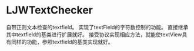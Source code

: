 # LJWTextChecker
自带正则文本检查的textfield。
实现了textField的字符数控制的功能。
直接继承其中textfield的基类进行扩展就好。
接受协议实现相应方法，就能使textView具有同样的功能，参照textfield的基类实现就好。
